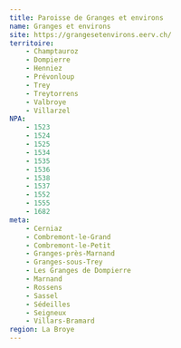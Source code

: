 ```yaml
---
title: Paroisse de Granges et environs
name: Granges et environs
site: https://grangesetenvirons.eerv.ch/
territoire:
    - Champtauroz
    - Dompierre
    - Henniez
    - Prévonloup
    - Trey
    - Treytorrens
    - Valbroye
    - Villarzel
NPA:
    - 1523
    - 1524
    - 1525
    - 1534
    - 1535
    - 1536
    - 1538
    - 1537
    - 1552
    - 1555
    - 1682
meta:
    - Cerniaz
    - Combremont-le-Grand
    - Combremont-le-Petit
    - Granges-près-Marnand
    - Granges-sous-Trey
    - Les Granges de Dompierre
    - Marnand
    - Rossens
    - Sassel
    - Sédeilles
    - Seigneux
    - Villars-Bramard
region: La Broye
---
```


